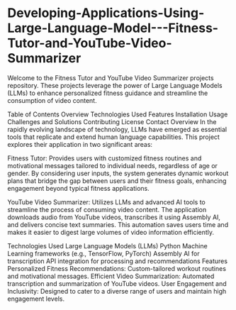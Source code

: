 # Developing-Applications-Using-Large-Language-Model---Fitness-Tutor-and-YouTube-Video-Summarizer

Welcome to the Fitness Tutor and YouTube Video Summarizer projects repository. These projects leverage the power of Large Language Models (LLMs) to enhance personalized fitness guidance and streamline the consumption of video content.

Table of Contents
Overview
Technologies Used
Features
Installation
Usage
Challenges and Solutions
Contributing
License
Contact
Overview
In the rapidly evolving landscape of technology, LLMs have emerged as essential tools that replicate and extend human language capabilities. This project explores their application in two significant areas:

Fitness Tutor: Provides users with customized fitness routines and motivational messages tailored to individual needs, regardless of age or gender. By considering user inputs, the system generates dynamic workout plans that bridge the gap between users and their fitness goals, enhancing engagement beyond typical fitness applications.

YouTube Video Summarizer: Utilizes LLMs and advanced AI tools to streamline the process of consuming video content. The application downloads audio from YouTube videos, transcribes it using Assembly AI, and delivers concise text summaries. This automation saves users time and makes it easier to digest large volumes of video information efficiently.

Technologies Used
Large Language Models (LLMs)
Python
Machine Learning frameworks (e.g., TensorFlow, PyTorch)
Assembly AI for transcription
API integration for processing and recommendations
Features
Personalized Fitness Recommendations: Custom-tailored workout routines and motivational messages.
Efficient Video Summarization: Automated transcription and summarization of YouTube videos.
User Engagement and Inclusivity: Designed to cater to a diverse range of users and maintain high engagement levels.
